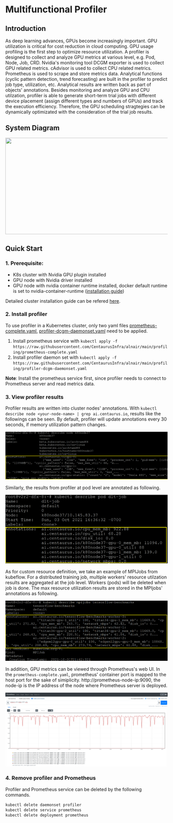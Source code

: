 # Multifunctional Profiler


## Introduction
As deep learning advances, GPUs become increasingly important. GPU utilization is critical for cost reduction in cloud computing. GPU usage profiling is the first step to optimize resource utilization. A profiler is designed to collect and analyze GPU metrics at various level, e.g. Pod, Node, Job, CRD. Nvidia's monitoring tool DCGM exporter is used to collect GPU related metrics. cAdvisor is used to collect CPU related metrics. Prometheus is used to scrape and store metrics data. Analytical functions (cyclic pattern detection, trend forecasting) are built in the profiler to predict job type, utilization, etc. Analytical results are written back as part of objects' annotations. Besides monitoring and analyze GPU and CPU utilzation, profiler is able to generate short-term trial jobs with different device placement (assign different types and numbers of GPUs) and track the execution efficiency. Therefore, the GPU scheduling stragtegies can be dynamically optimizated with the consideration of the trial job results.

## System Diagram
<img  src="https://github.com/CentaurusInfra/alnair/blob/main/profiling/images/System%20Diagram.png" width="700" height="300">

## Quick Start
   
### 1. Prerequisite: 
 - K8s cluster with Nvidia GPU plugin installed
 - GPU node with Nvidia driver installed
 - GPU node with nvidia container runtime installed, docker default runtime is set to nvidia-container-runtime ([installation guide](https://github.com/NVIDIA/nvidia-container-runtime))

Detailed cluster installation guide can be refered [here](https://github.com/CentaurusInfra/alnair/blob/main/profiling/k8s-clusters/README.md).

### 2. Install profiler

To use profiler in a Kubernetes cluster, only two yaml files [prometheus-complete.yaml](https://github.com/CentaurusInfra/alnair/blob/main/profiling/prometheus-service/prometheus-complete.yaml), [profiler-dcgm-daemonset.yaml](https://github.com/CentaurusInfra/alnair/blob/main/profiling/profiler/profiler-dcgm-daemonset.yaml) need to be applied.
1. Install prometheus service with ```kubectl apply -f https://raw.githubusercontent.com/CentaurusInfra/alnair/main/profiling/prometheus-complete.yaml```
2. Install profiler daemon set with ```kubectl apply -f https://raw.githubusercontent.com/CentaurusInfra/alnair/main/profiling/profiler-dcgm-daemonset.yaml```

**Note**: Install the prometheus service first, since profiler needs to connect to Prometheus server and read metrics data.

### 3. View profiler results

Profiler results are written into cluster nodes' annotations. With ```kubectl describe node <your-node-name> | grep ai.centaurus.io```, results like the followings can be seen. By default, profiler will update annotations every 30 seconds, if memory utilization pattern changes.

<!--img  src="https://github.com/CentaurusInfra/alnair/blob/main/profiling/images/annotation_results.png" width="700" height="160"-->
![node_ann](./images/node_results.png)

Similarly, the results from profiler at pod level are annotated as following.

![pod_ann](./images/pod_results.png)

As for custom resource definition, we take an example of MPIJobs from kubeflow. For a distributed training job, multiple workers' resource utilzation results are aggregated at the job level. Workers (pods) will be deleted when job is done. The max resource utilization results are stored in the MPIjobs' annotations as following.

![job_ann](./images/mpijob_results.png)

In addition, GPU metrics can be viewed through Prometheus's web UI. In the ```prometheus-complete.yaml```, prometheus' container port is mapped to the host port for the sake of simiplicity. http://prometheus-node-ip:9090, the node-ip is the IP address of the node where Prometheus server is deployed. 

<!--img  src="https://github.com/CentaurusInfra/alnair/blob/main/profiling/images/prometheus_UI.png" width="1000" height="500"-->


![screenshot](./images/prometheus_UI.png)

### 4. Remove profiler and Prometheus

Profiler and Prometheus service can be deleted by the following commands.

```
kubectl delete daemonset profiler
kubectl delete service prometheus
kubectl delete deployment prometheus
```

